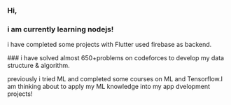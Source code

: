 ### Hi,
### i am currently learning nodejs!
i have completed some projects with Flutter used firebase as backend.
<p colors='blue'> ### i have solved almost 650+problems on codeforces to develop my data structure & algorithm.</p>
previously i tried ML and completed some courses on ML and Tensorflow.I am  thinking about to apply my ML knowledge into my app dvelopment projects!
